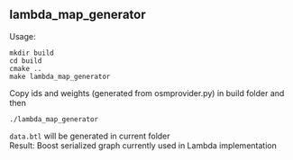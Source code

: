 ## lambda_map_generator
Usage: 
```
mkdir build
cd build
cmake ..
make lambda_map_generator 
```
Copy ids and weights (generated from osmprovider.py) in build folder and then
```
./lambda_map_generator
```
`data.btl` will be generated in current folder  
Result: Boost serialized graph currently used in Lambda implementation
